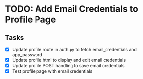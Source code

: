 # TODO: Add Email Credentials to Profile Page

## Tasks
- [x] Update profile route in auth.py to fetch email_credentials and app_password
- [x] Update profile.html to display and edit email credentials
- [x] Update profile POST handling to save email credentials
- [x] Test profile page with email credentials
